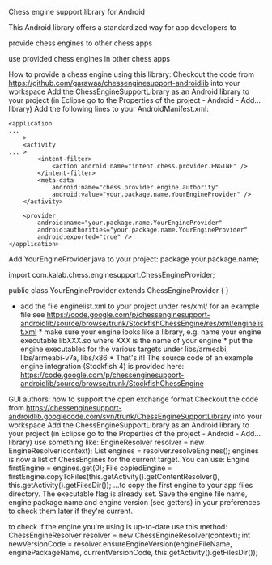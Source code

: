 Chess engine support library for Android

This Android library offers a standardized way for app developers to

provide chess engines to other chess apps

use provided chess engines in other chess apps

How to provide a chess engine using this library:
Checkout the code from https://github.com/garawaa/chessenginesupport-androidlib into your workspace
Add the ChessEngineSupportLibrary as an Android library to your project (in Eclipse go to the Properties of the project - Android - Add... library)
Add the following lines to your AndroidManifest.xml:
``` ...
<application
...
    >
    <activity
... >
        <intent-filter>
            <action android:name="intent.chess.provider.ENGINE" />
        </intent-filter>
        <meta-data
            android:name="chess.provider.engine.authority"
            android:value="your.package.name.YourEngineProvider" />
    </activity>

    <provider
        android:name="your.package.name.YourEngineProvider"
        android:authorities="your.package.name.YourEngineProvider"
        android:exported="true" />
</application>
 ```
Add YourEngineProvider.java to your project: package your.package.name;

import com.kalab.chess.enginesupport.ChessEngineProvider;

public class YourEngineProvider extends ChessEngineProvider { } 
* add the file enginelist.xml to your project under res/xml/ for an example file see https://code.google.com/p/chessenginesupport-androidlib/source/browse/trunk/StockfishChessEngine/res/xml/enginelist.xml * make sure your engine looks like a library, e.g. name your engine executable libXXX.so where XXX is the name of your engine * put the engine executables for the various targets under libs/armeabi, libs/armeabi-v7a, libs/x86 * That's it! 
The source code of an example engine integration (Stockfish 4) is provided here: https://code.google.com/p/chessenginesupport-androidlib/source/browse/trunk/StockfishChessEngine

GUI authors: how to support the open exchange format
Checkout the code from https://chessenginesupport-androidlib.googlecode.com/svn/trunk/ChessEngineSupportLibrary into your workspace
Add the ChessEngineSupportLibrary as an Android library to your project (in Eclipse go to the Properties of the project - Android - Add... library)
use something like: EngineResolver resolver = new EngineResolver(context); List<Engine> engines = resolver.resolveEngines();
engines is now a list of ChessEngines for the current target. You can use: Engine firstEngine = engines.get(0); File copiedEngine = firstEngine.copyToFiles(this.getActivity().getContentResolver(), this.getActivity().getFilesDir()); ...to copy the first engine to your app files directory. The executable flag is already set. Save the engine file name, engine package name and engine version (see getters) in your preferences to check them later if they're current.

to check if the engine you're using is up-to-date use this method: ChessEngineResolver resolver = new ChessEngineResolver(context); int newVersionCode = resolver.ensureEngineVersion(engineFileName, enginePackageName, currentVersionCode, this.getActivity().getFilesDir());
